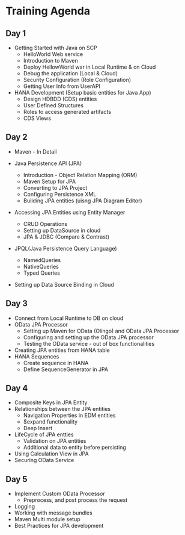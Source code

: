 # Training Agenda 

## Day 1
  - Getting Started with Java on SCP 
    - HelloWorld Web service
    - Introduction to Maven
    - Deploy HellowWorld war in Local Runtime & on Cloud
    - Debug the application (Local & Cloud)
    - Security Configuration (Role Configuration)
    - Getting User Info from UserAPI
  - HANA Development (Setup basic entities for Java App)
    - Design HDBDD (CDS) entities
    - User Defined Structures
    - Roles to access generated artifacts
    - CDS Views
  
## Day 2
  - Maven - In Detail
  - Java Persistence API (JPA) 
    - Introduction - Object Relation Mapping (ORM)
    - Maven Setup for JPA
    - Converting to JPA Project
    - Configuring Persistence XML
    - Building JPA entities (uisng JPA Diagram Editor)
  - Accessing JPA Entities using Entity Manager
    - CRUD Operations
    - Setting up DataSource in cloud
    - JPA & JDBC (Compare & Contrast)
  
  - JPQL(Java Persistence Query Language) 
    - NamedQueries
    - NativeQueries
    - Typed Queries
  
  - Setting up Data Source Binding in Cloud 
  
## Day 3
  - Connect from Local Runtime to DB on cloud
  - OData JPA Processor 
    - Setting up Maven for OData (Olingo) and OData JPA Processor
    - Configuring and setting up the OData JPA processor 
    - Testing the OData service - out of box functionalities
  - Creating JPA entities from HANA table
  - HANA Sequences
    - Create sequence in HANA
    - Define SequenceGenerator in JPA
    
## Day 4
  - Composite Keys in JPA Entity
  - Relationships between the JPA entities
    - Navigation Properties in EDM entities
    - $expand functionality
    - Deep Insert
  - LifeCycle of JPA entties
    - Validation on JPA entities
    - Additional data to entity before persisting
  - Using Calculation View in JPA
  - Securing OData Service
  
## Day 5
  - Implement Custom OData Processor
    - Preprocess, and post process the request
  - Logging
  - Working with message bundles
  - Maven Multi module setup
  - Best Practices for JPA development
    
